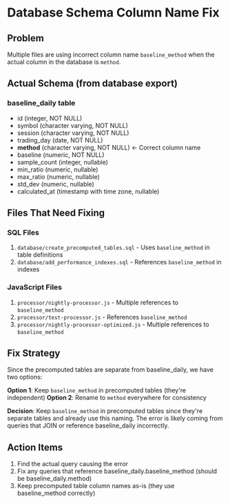 # Database Schema Column Name Fix

## Problem
Multiple files are using incorrect column name `baseline_method` when the actual column in the database is `method`.

## Actual Schema (from database export)

### baseline_daily table
- id (integer, NOT NULL)
- symbol (character varying, NOT NULL)
- session (character varying, NOT NULL)
- trading_day (date, NOT NULL)
- **method** (character varying, NOT NULL) ← Correct column name
- baseline (numeric, NOT NULL)
- sample_count (integer, nullable)
- min_ratio (numeric, nullable)
- max_ratio (numeric, nullable)
- std_dev (numeric, nullable)
- calculated_at (timestamp with time zone, nullable)

## Files That Need Fixing

### SQL Files
1. `database/create_precomputed_tables.sql` - Uses `baseline_method` in table definitions
2. `database/add_performance_indexes.sql` - References `baseline_method` in indexes

### JavaScript Files
1. `processor/nightly-processor.js` - Multiple references to `baseline_method`
2. `processor/test-processor.js` - References `baseline_method`
3. `processor/nightly-processor-optimized.js` - Multiple references to `baseline_method`

## Fix Strategy
Since the precomputed tables are separate from baseline_daily, we have two options:

**Option 1**: Keep `baseline_method` in precomputed tables (they're independent)
**Option 2**: Rename to `method` everywhere for consistency

**Decision**: Keep `baseline_method` in precomputed tables since they're separate tables and already use this naming. The error is likely coming from queries that JOIN or reference baseline_daily incorrectly.

## Action Items
1. Find the actual query causing the error
2. Fix any queries that reference baseline_daily.baseline_method (should be baseline_daily.method)
3. Keep precomputed table column names as-is (they use baseline_method correctly)